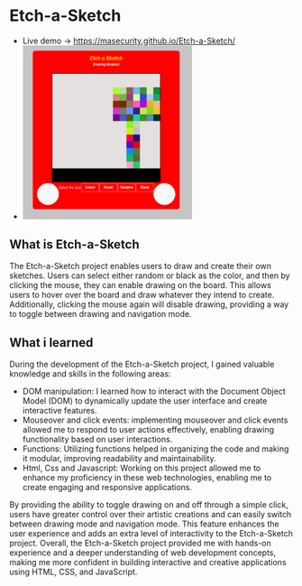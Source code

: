 # Etch-a-Sketch
- Live demo -> https://masecurity.github.io/Etch-a-Sketch/
- <img src="./images/tree.png" width="300" height="auto" alt="A sketch of a tree" />
## What is Etch-a-Sketch
The Etch-a-Sketch project enables users to draw and create their own sketches. 
Users can select either random or black as the color, and then by clicking the mouse, they can enable drawing on the board. 
This allows users to hover over the board and draw whatever they intend to create. Additionally, clicking the mouse again will disable drawing, providing a way to toggle between drawing and navigation mode.

## What i learned
During the development of the Etch-a-Sketch project, I gained valuable knowledge and skills in the following areas:
- DOM manipulation: 
  I learned how to interact with the Document Object Model (DOM) to dynamically update the user interface and create interactive features.
- Mouseover and click events: 
  implementing mouseover and click events allowed me to respond to user actions effectively, enabling drawing functionality based on user interactions.
- Functions:
  Utilizing functions helped in organizing the code and making it modular, improving readability and maintainability.
- Html, Css and Javascript:
  Working on this project allowed me to enhance my proficiency in these web technologies, enabling me to create engaging and responsive applications.

By providing the ability to toggle drawing on and off through a simple click, users have greater control over their artistic creations and can easily switch between drawing mode and navigation mode. This feature enhances the user experience and adds an extra level of interactivity to the Etch-a-Sketch project. Overall, the Etch-a-Sketch project provided me with hands-on experience and a deeper understanding of web development concepts, making me more confident in building interactive and creative applications using HTML, CSS, and JavaScript.



